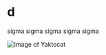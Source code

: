 # d


sigma sigma sigma sigma sigma

![Image of Yaktocat](https://octodex.github.com/images/yaktocat.png)
